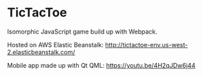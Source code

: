 # TicTacToe

Isomorphic JavaScript game build up with Webpack.

Hosted on AWS Elastic Beanstalk: http://tictactoe-env.us-west-2.elasticbeanstalk.com/

Mobile app made up with Qt QML: https://youtu.be/4H2qJDw6j44

